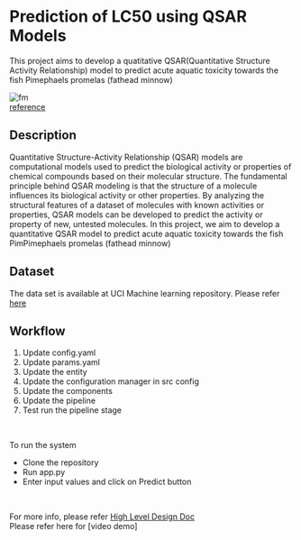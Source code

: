 # Prediction of LC50 using QSAR Models
This project aims to develop a quatitative QSAR(Quantitative Structure Activity Relationship) model to predict acute aquatic toxicity towards the fish Pimephaels promelas (fathead minnow)
<br>

![fm](https://github.com/rizal-muhammed/QSAR-fish-toxicity/assets/37320039/4f018537-576a-4a67-b866-4842180252f0)<br>
[reference](https://www.sciencedirect.com/science/article/abs/pii/S0048969721078268)<br>

## Description
Quantitative Structure-Activity Relationship (QSAR) models are computational models used to predict the biological activity or properties of chemical compounds based on their molecular structure. The fundamental principle behind QSAR modeling is that the structure of a molecule influences its biological activity or other properties. By analyzing the structural features of a dataset of molecules with known activities or properties, QSAR models can be developed to predict the activity or property of new, untested molecules. In this project, we aim to develop a quantitative QSAR model to predict acute aquatic toxicity towards the fish PimPimephaels promelas (fathead minnow)
<br>

## Dataset
The data set is available at UCI Machine learning repository. Please refer [here](https://archive.ics.uci.edu/dataset/504/qsar+fish+toxicity)
<br>

## Workflow
1. Update config.yaml
2. Update params.yaml
3. Update the entity
4. Update the configuration manager in src config
5. Update the components
6. Update the pipeline
7. Test run the pipeline stage
<br>

To run the system<br>
- Clone the repository
- Run app.py
- Enter input values and click on Predict button
<br>

For more info, please refer [High Level Design Doc](https://github.com/rizal-muhammed/QSAR-fish-toxicity/tree/main/Docs/HLD)<br>
Please refer here for [video demo]<br>
